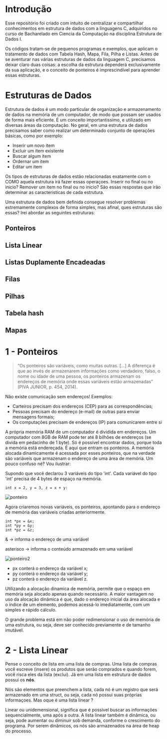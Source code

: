 # Introdução
 Esse repositório foi criado com intuito de centralizar e compartilhar conhecimentos em estrutura de dados com a linguagens C, adquiridos no curso de Bacharelado em Ciencia da Computação na disciplina Estrutura de Dados I.
 
 Os códigos tratam-se de pequenos programas e exemplos, que aplicam o tratamento de dados com Tabela Hash, Mapa, Fila, Pilha e Listas. Antes de se aventurar nas várias estruturas de dados da linguagem C, precisamos deixar claro duas coisas: a escolha da estrutura dependerá exclusivamente da sua aplicação, e o conceito de ponteiros é imprescindível para aprender essas estruturas.
 
# Estruturas de Dados 

Estrutura de dados é um modo particular de organização e armazenamento de dados na memória de um computador, de modo que possam ser usados de forma mais eficiente. É um conceito importantissimo, e utilizado em diversas áreas da computação. No geral, em uma estrutura de dados precisamos saber como realizar um determinado conjunto de operações básicas, como por exemplo:
- Inserir um novo item
- Excluir um item existente
- Buscar algum item 
- Ordernar um item
- Editar um item

Os tipos de estruturas de dados estão relacionadas exatamente com o COMO aquela estrutura irá fazer essas operaçoes. Inserir no final ou no inicio? Remover um item no final ou no inicio? São essas respostas que irão determinar as caracteristicas de cada estrutura.

Uma estrutura de dados bem definida consegue resolver problemas extremamente complexos de forma simples, mas afinal, ques estruturas são essas? 
Irei abordar as seguintes estruturas:

## Ponteiros
## Lista Linear
## Listas Duplamente Encadeadas 
## Filas 
## Pilhas 
## Tabela hash 
## Mapas 
 
   
# 1 - Ponteiros
 >“Os ponteiros são variáveis, como muitas outras. [...] A
diferença é que ao invés de armazenarem informações
como verdadeiro, falso, o nome ou idade de uma pessoa,
os ponteiros armazenam os endereços de memória onde
essas variáveis estão armazenadas” (PIVA JUNIOR, p. 454, 2014).

Não existe comunicação sem endereços!
Exemplos:
- Carteiros precisam dos endereços (CEP) para as
correspondências;
- Pessoas precisam do endereço (e-mail) de outras para enviar
mensagens formais;
- Os computações precisam de endereços (IP) para
comunicarem entre si

A própria memória RAM de um computador é dividida em endereços. Um computador com 8GB de RAM pode ter até 8 bilhões de endereços (se divida em pedacinho de 1 byte).
Só é possível encontrar dados, porque toda a memória está endereçada.
É aqui que entram os ponteiros. A memória alocada dinamicamente é acessada por esses ponteiros, que na verdade
são variáveis que armazenam o endereço de uma área de memória.
Um pouco confuso né? Vou ilustrar:

Supondo que você declarou 3 variáveis do tipo 'int'. Cada variável do tipo 'int' precisa de 4 bytes de espaço na memória.

```int x = 2, y = 3, z = x + y:```


![ponteiro](https://user-images.githubusercontent.com/72525405/95510104-c9762780-098b-11eb-87ef-aa0284e89110.PNG)

Agora criaremos novas variáveis, os ponteiros, apontando para o endereço de memória das variáveis criadas anteriormente.

```
int *px = &x;
int *py = &y;
int *pz = &z;
 ```
& -> informa o endereço de uma variável

asterisco -> informa o conteúdo armazenado em uma variável

![ponteiro2](https://user-images.githubusercontent.com/72525405/95511538-fdeae300-098d-11eb-9364-2fefe6f5592c.PNG)

- px conterá o endereço da variável x;
- py conterá o endereço da variável y;
- pz conterá o endereço da variável z.

Utilizando a alocação dinamica de memória, permite que o espaço em memória seja alocado apenas quando necessário. 
A maior vantagem no uso da alocação dinâmica é que, dado o endereço inicial da área alocada e o índice de um elemento, podemos acessá-lo imediatamente, com um simples e rápido cálculo. 

O grande problema está em não poder redimensionar o uso de memória de uma estrutura, ou seja, deve ser conhecido previamente e de tamanho imutável.
 
# 2 - Lista Linear

Pense o conceito de lista em uma lista de compras. Uma lista de compras você escreve (insere) os produtos que serão comprados e quando forem, você risca eles da lista (exclui).
Já em uma lista em estrutura de dados possui os **nós**.

Nós são elementos que preenchem a lista, cada nó é um registro que será armazenado em uma struct, ou seja, cada nó possui suas próprias informaçoes.
Mas oque é uma lista linear ? 

Linear ou unidemensional, significa que é possivel buscar as informações sequencialmente, uma após a outra.
A lista linear também é dinâmica, ou seja, pode aumentar ou diminuir sob demanda, conforme o crescimento do programa.
Por serem dinâmicos, os nós são armazenados na área de heap do processo.
